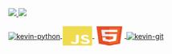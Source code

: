 

 <div>
  <a href="https://github.com/kevinlcoelho">
  <img height="150em"   src="https://github-readme-stats.vercel.app/api?username=kevinlcoelho&show_icons=true&theme=radical&include_all_commits=true&count_private=true"/>
  <img height="149em" src="https://github-readme-stats.vercel.app/api/top-langs/?username=kevinlcoelho&layout=compact&langs_count=7&theme=radical"/>
 
 </div>
  
<div style="display: inline_block"><br> 
 
  <img align="center" alt="kevin-python"  height="40" width="60" src="https://cdn.jsdelivr.net/gh/devicons/devicon/icons/python/python-plain.svg">
  <img align="center" alt="kevin-JS" height="40" width="60" src="https://raw.githubusercontent.com/devicons/devicon/master/icons/javascript/javascript-plain.svg">
  <img align="center" alt="kevin-HTML" height="40" width="60" src="https://raw.githubusercontent.com/devicons/devicon/master/icons/html5/html5-original.svg">
  <img align="center" alt="kevin-git"  height="40" width="60" src="https://cdn.jsdelivr.net/gh/devicons/devicon/icons/git/git-original.svg">
 
 </div>
  
   ## 





  

